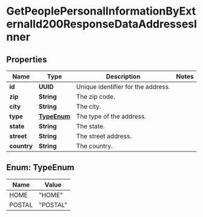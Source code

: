 

# GetPeoplePersonalInformationByExternalId200ResponseDataAddressesInner


## Properties

| Name | Type | Description | Notes |
|------------ | ------------- | ------------- | -------------|
|**id** | **UUID** | Unique identifier for the address. |  |
|**zip** | **String** | The zip code. |  |
|**city** | **String** | The city. |  |
|**type** | [**TypeEnum**](#TypeEnum) | The type of the address. |  |
|**state** | **String** | The state. |  |
|**street** | **String** | The street address. |  |
|**country** | **String** | The country. |  |



## Enum: TypeEnum

| Name | Value |
|---- | -----|
| HOME | &quot;HOME&quot; |
| POSTAL | &quot;POSTAL&quot; |



